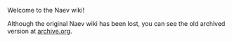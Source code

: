 Welcome to the Naev wiki!

Although the original Naev wiki has been lost, you can see the old archived version at [archive.org](https://web.archive.org/web/20171025083216/http://wiki.naev.org/).